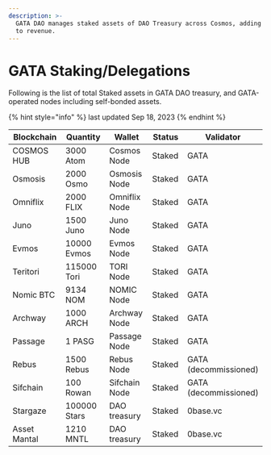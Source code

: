 ```yaml
---
description: >-
  GATA DAO manages staked assets of DAO Treasury across Cosmos, adding rewards
  to revenue.
---
```


# GATA Staking/Delegations

Following is the list of total Staked assets in GATA DAO treasury, and GATA-operated nodes including self-bonded assets.&#x20;

{% hint style="info" %}
last updated Sep 18, 2023
{% endhint %}

<table><thead><tr><th width="160">Blockchain</th><th width="150">Quantity</th><th width="138">Wallet</th><th width="93">Status</th><th width="144">Validator</th></tr></thead><tbody><tr><td>COSMOS HUB</td><td>3000 Atom</td><td>Cosmos Node</td><td>Staked</td><td>GATA</td></tr><tr><td>Osmosis</td><td>2000 Osmo</td><td>Osmosis Node</td><td>Staked</td><td>GATA</td></tr><tr><td>Omniflix</td><td>2000 FLIX</td><td>Omniflix Node</td><td>Staked</td><td>GATA</td></tr><tr><td>Juno</td><td>1500 Juno</td><td>Juno Node</td><td>Staked</td><td>GATA</td></tr><tr><td>Evmos</td><td>10000 Evmos</td><td>Evmos Node</td><td>Staked</td><td>GATA</td></tr><tr><td>Teritori</td><td>115000 Tori</td><td>TORI Node</td><td>Staked</td><td>GATA</td></tr><tr><td>Nomic BTC</td><td>9134 NOM</td><td>NOMIC Node</td><td>Staked</td><td>GATA</td></tr><tr><td>Archway</td><td>1000 ARCH</td><td>Archway Node</td><td>Staked</td><td>GATA</td></tr><tr><td>Passage</td><td>1 PASG</td><td>Passage Node</td><td>Staked</td><td>GATA</td></tr><tr><td>Rebus</td><td>1500 Rebus</td><td>Rebus Node</td><td>Staked</td><td>GATA (decommissioned)</td></tr><tr><td>Sifchain </td><td>100 Rowan</td><td>Sifchain Node</td><td>Staked</td><td>GATA (decommissioned)</td></tr><tr><td>Stargaze</td><td>100000 Stars</td><td>DAO treasury</td><td>Staked</td><td>0base.vc</td></tr><tr><td>Asset Mantal</td><td>1210 MNTL</td><td>DAO treasury</td><td>Staked</td><td>0base.vc</td></tr></tbody></table>


